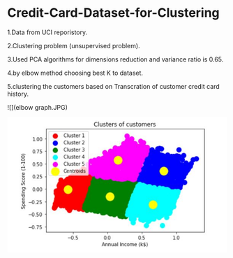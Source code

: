 # Credit-Card-Dataset-for-Clustering
1.Data from UCI reporistory.

2.Clustering problem (unsupervised problem).

3.Used PCA algorithms for dimensions reduction and variance ratio is 0.65.

4.by elbow method choosing best K to dataset.

5.clustering the customers based on Transcration of customer credit card history.

![](elbow graph.JPG)

![](result.JPG)
